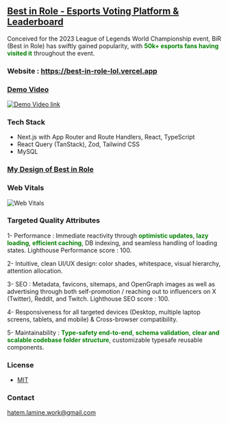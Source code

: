 ## [Best in Role - Esports Voting Platform & Leaderboard](https://best-in-role-lol.vercel.app/)

Conceived for the 2023 League of Legends World Championship event, BiR (Best in Role) has swiftly gained popularity, with **<span style="color:green;">50k+ esports fans having visited it</span>** throughout the event.

### Website : https://best-in-role-lol.vercel.app

### [Demo Video](https://www.youtube.com/watch?v=cootQ0SoJ0E&list=PLJ49vJop9dCb7H0oM_fc_BOuwrDlkKB_e&ab_channel=tommy123)

[![Demo Video link](https://img.youtube.com/vi/cootQ0SoJ0E/maxresdefault.jpg)](https://www.youtube.com/watch?v=cootQ0SoJ0E&list=PLJ49vJop9dCb7H0oM_fc_BOuwrDlkKB_e&ab_channel=tommy123)

### Tech Stack

- Next.js with App Router and Route Handlers, React, TypeScript
- React Query (TanStack), Zod, Tailwind CSS
- MySQL

### [My Design of Best in Role](https://www.behance.net/gallery/184184057/Esports-Voting-Platform-Leaderboard)

### Web Vitals

![Web Vitals](https://i.ibb.co/GHQLjtw/lighthouse-metrics-web-vitals.png)

### Targeted Quality Attributes

1- Performance : Immediate reactivity through **<span style="color:green;">optimistic updates</span>**, **<span style="color:green;">lazy loading</span>**, **<span style="color:green;">efficient caching</span>**, DB indexing, and seamless handling of loading states. Lighthouse Performance score : 100.

2- Intuitive, clean UI/UX design: color shades, whitespace, visual hierarchy, attention allocation.

3- SEO : Metadata, favicons, sitemaps, and OpenGraph images as well as advertising through both self-promotion / reaching out to influencers on X (Twitter), Reddit, and Twitch. Lighthouse SEO score : 100.

4- Responsiveness for all targeted devices (Desktop, multiple laptop screens, tablets, and mobile) & Cross-browser compatibility.

5- Maintainability : **<span style="color:green;">Type-safety end-to-end</span>**, **<span style="color:green;">schema validation</span>**, **<span style="color:green;">clear and scalable codebase folder structure</span>**, customizable typesafe reusable components.

### License

- [MIT](https://choosealicense.com/licenses/mit/)

### Contact

hatem.lamine.work@gmail.com
